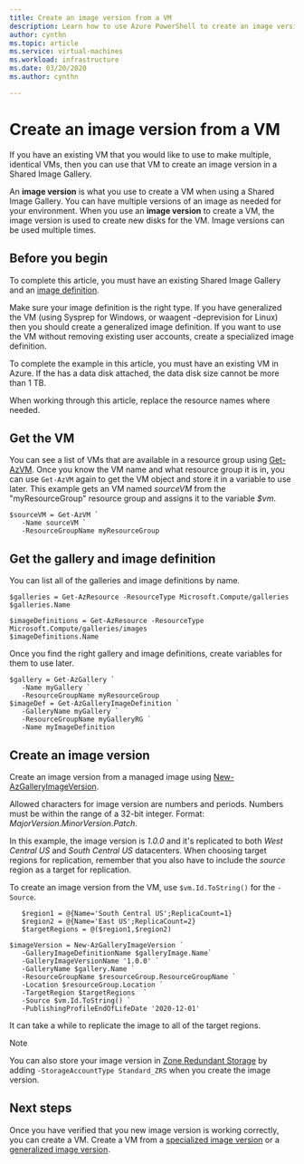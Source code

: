 ```yaml
---
title: Create an image version from a VM
description: Learn how to use Azure PowerShell to create an image version from an existing VM in Azure.
author: cynthn
ms.topic: article
ms.service: virtual-machines
ms.workload: infrastructure
ms.date: 03/20/2020
ms.author: cynthn

---
```


# Create an image version from a VM

If you have an existing VM that you would like to use to make multiple, identical VMs, then you can use that VM to create an image version in a Shared Image Gallery. 

An **image version** is what you use to create a VM when using a Shared Image Gallery. You can have multiple versions of an image as needed for your environment. When you use an **image version** to create a VM, the image version is used to create new disks for the VM. Image versions can be used multiple times.


## Before you begin

To complete this article, you must have an existing Shared Image Gallery and an [image definition](./windows/shared-images.md#). 

Make sure your image definition is the right type. If you have generalized the VM (using Sysprep for Windows, or waagent -deprevision for Linux) then you should create a generalized image definition. If you want to use the VM without removing existing user accounts, create a specialized image definition.

To complete the example in this article, you must have an existing VM in Azure. If the has a data disk attached, the data disk size cannot be more than 1 TB.

When working through this article, replace the resource names where needed.



## Get the VM

You can see a list of VMs that are available in a resource group using [Get-AzVM](https://docs.microsoft.com/powershell/module/az.compute/get-azvm). Once you know the VM name and what resource group it is in, you can use `Get-AzVM` again to get the VM object and store it in a variable to use later. This example gets an VM named *sourceVM* from the "myResourceGroup" resource group and assigns it to the variable *$vm*. 

```azurepowershell-interactive
$sourceVM = Get-AzVM `
   -Name sourceVM `
   -ResourceGroupName myResourceGroup
```

## Get the gallery and image definition

You can list all of the galleries and image definitions by name.

```azurepowershell-interactive
$galleries = Get-AzResource -ResourceType Microsoft.Compute/galleries
$galleries.Name

$imageDefinitions = Get-AzResource -ResourceType Microsoft.Compute/galleries/images
$imageDefinitions.Name
```

Once you find the right gallery and image definitions, create variables for them to use later.

```azurepowershell-interactive
$gallery = Get-AzGallery `
   -Name myGallery `
   -ResourceGroupName myResourceGroup
$imageDef = Get-AzGalleryImageDefinition `
   -GalleryName myGallery `
   -ResourceGroupName myGalleryRG `
   -Name myImageDefinition
```


## Create an image version

Create an image version from a managed image using [New-AzGalleryImageVersion](https://docs.microsoft.com/powershell/module/az.compute/new-azgalleryimageversion). 

Allowed characters for image version are numbers and periods. Numbers must be within the range of a 32-bit integer. Format: *MajorVersion*.*MinorVersion*.*Patch*.

In this example, the image version is *1.0.0* and it's replicated to both *West Central US* and *South Central US* datacenters. When choosing target regions for replication, remember that you also have to include the *source* region as a target for replication.

To create an image version from the VM, use `$vm.Id.ToString()` for the `-Source`.

```azurepowershell-interactive
   $region1 = @{Name='South Central US';ReplicaCount=1}
   $region2 = @{Name='East US';ReplicaCount=2}
   $targetRegions = @($region1,$region2)

$imageVersion = New-AzGalleryImageVersion `
   -GalleryImageDefinitionName $galleryImage.Name`
   -GalleryImageVersionName '1.0.0' `
   -GalleryName $gallery.Name `
   -ResourceGroupName $resourceGroup.ResourceGroupName `
   -Location $resourceGroup.Location `
   -TargetRegion $targetRegions  `
   -Source $vm.Id.ToString() `
   -PublishingProfileEndOfLifeDate '2020-12-01'
```

It can take a while to replicate the image to all of the target regions.

> [!NOTE]
> You can also store your image version in [Zone Redundant Storage](https://docs.microsoft.com/azure/storage/common/storage-redundancy-zrs) by adding `-StorageAccountType Standard_ZRS` when you create the image version.
>

## Next steps

Once you have verified that you new image version is working correctly, you can create a VM. Create a VM from a [specialized image version](vm-specialized-image-version-powershell.md) or a [generalized image version](vm-generalized-image-version-powershell.md).